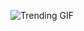 
<!-- GIF_SECTION -->
![Trending GIF](https://media3.giphy.com/media/v1.Y2lkPThiYjIxNzcydGN3NGd2cHcwdnZ1bTZ3aHR0NjE3aHl2cnNub2ZjM2F3bTZ3aHU4NiZlcD12MV9naWZzX3NlYXJjaCZjdD1n/aHiv481xki1WdhQonS/giphy.gif)
<!-- END_GIF_SECTION -->

